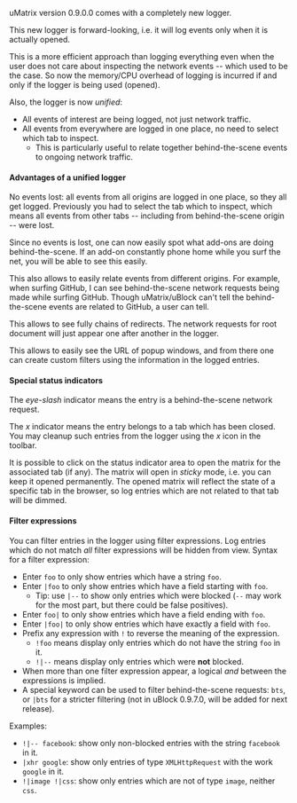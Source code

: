 uMatrix version 0.9.0.0 comes with a completely new logger.

This new logger is forward-looking, i.e. it will log events only when it is actually opened.

This is a more efficient approach than logging everything even when the user does not care about inspecting the network events -- which used to be the case. So now the memory/CPU overhead of logging is incurred if and only if the logger is being used (opened).

Also, the logger is now _unified_:

- All events of interest are being logged, not just network traffic.
- All events from everywhere are logged in one place, no need to select which tab to inspect.
    - This is particularly useful to relate together behind-the-scene events to ongoing network traffic.

#### Advantages of a unified logger

No events lost: all events from all origins are logged in one place, so they all get logged. Previously you had to select the tab which to inspect, which means all events from other tabs -- including from behind-the-scene origin -- were lost.

Since no events is lost, one can now easily spot what add-ons are doing behind-the-scene. If an add-on constantly phone home while you surf the net, you will be able to see this easily.

This also allows to easily relate events from different origins. For example, when surfing GitHub, I can see behind-the-scene network requests being made while surfing GitHub. Though uMatrix/uBlock can't tell the behind-the-scene events are related to GitHub, a user can tell.

This allows to see fully chains of redirects. The network requests for root document will just appear one after another in the logger.

This allows to easily see the URL of popup windows, and from there one can create custom filters using the information in the logged entries.

#### Special status indicators

The _eye-slash_ indicator means the entry is a behind-the-scene network request.

The _x_ indicator means the entry belongs to a tab which has been closed. You may cleanup such entries from the logger using the _x_ icon in the toolbar.

It is possible to click on the status indicator area to open the matrix for the associated tab (if any). The matrix will open in _sticky_ mode, i.e. you can keep it opened permanently. The opened matrix will reflect the state of a specific tab in the browser, so log entries which are not related to that tab will be dimmed.

#### Filter expressions

You can filter entries in the logger using filter expressions. Log entries which do not match _all_ filter expressions will be hidden from view. Syntax for a filter expression:

- Enter `foo` to only show entries which have a string `foo`.
- Enter `|foo` to only show entries which have a field starting with `foo`.
    - Tip: use `|--` to show only entries which were blocked (`--` may work for the most part, but there could be false positives).
- Enter `foo|` to only show entries which have a field ending with `foo`.
- Enter `|foo|` to only show entries which have exactly a field with `foo`.
- Prefix any expression with `!` to reverse the meaning of the expression.
    - `!foo` means display only entries which do not have the string `foo` in it.
    - `!|--` means display only entries which were **not** blocked.
- When more than one filter expression appear, a logical _and_ between the expressions is implied.
- A special keyword can be used to filter behind-the-scene requests: `bts`, or `|bts` for a stricter filtering (not in uBlock 0.9.7.0, will be added for next release).

Examples:

- `!|-- facebook`: show only non-blocked entries with the string `facebook` in it.
- `|xhr google`: show only entries of type `XMLHttpRequest` with the work `google` in it.
- `!|image !|css`: show only entries which are not of type `image`, neither `css`.